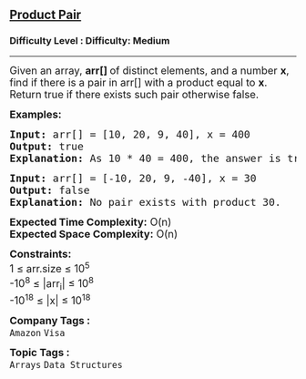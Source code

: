<h2><a href="https://www.geeksforgeeks.org/problems/equal-to-product3836/1?page=10&category=Arrays&sortBy=submissions">Product Pair</a></h2><h3>Difficulty Level : Difficulty: Medium</h3><hr><div class="problems_problem_content__Xm_eO"><p><span style="font-size: 18px;">Given an array, <strong>arr[] </strong>of distinct elements, and a number <strong>x</strong>, find if there is a pair in arr[] with a product equal to <strong>x</strong>. Return true if there exists such pair otherwise false.</span></p>
<p><span style="font-size: 18px;"><strong>Examples:</strong></span></p>
<pre><span style="font-size: 18px;"><strong>Input: </strong>arr[] = [10, 20, 9, 40], x = 400
<strong>Output:</strong> true
<strong>Explanation:</strong> As 10 * 40 = 400, the answer is true.
</span></pre>
<pre><span style="font-size: 18px;"><strong>Input: </strong>arr[] = [-10, 20, 9, -40], x = 30
<strong>Output:</strong> false
<strong>Explanation:</strong> No pair exists with product 30.</span></pre>
<p><span style="font-size: 18px;"><strong>Expected Time Complexity:</strong> O(n)<br><strong>Expected Space&nbsp;</strong></span><strong style="font-family: -apple-system, BlinkMacSystemFont, 'Segoe UI', Roboto, Oxygen, Ubuntu, Cantarell, 'Open Sans', 'Helvetica Neue', sans-serif; font-size: 18px;">Complexity</strong><strong style="font-size: 18px; font-family: -apple-system, BlinkMacSystemFont, 'Segoe UI', Roboto, Oxygen, Ubuntu, Cantarell, 'Open Sans', 'Helvetica Neue', sans-serif;">:</strong><span style="font-size: 18px; font-family: -apple-system, BlinkMacSystemFont, 'Segoe UI', Roboto, Oxygen, Ubuntu, Cantarell, 'Open Sans', 'Helvetica Neue', sans-serif;"> O(n)</span></p>
<p><span style="font-size: 18px;"><strong>Constraints:</strong><br>1 ≤ arr.size ≤ 10<sup>5</sup><br>-10<sup>8</sup>&nbsp;≤ |arr<sub>i</sub>| ≤ 10<sup>8</sup><br>-10<sup>18</sup> ≤ |x| ≤ 10<sup>18</sup></span></p></div><p><span style=font-size:18px><strong>Company Tags : </strong><br><code>Amazon</code>&nbsp;<code>Visa</code>&nbsp;<br><p><span style=font-size:18px><strong>Topic Tags : </strong><br><code>Arrays</code>&nbsp;<code>Data Structures</code>&nbsp;